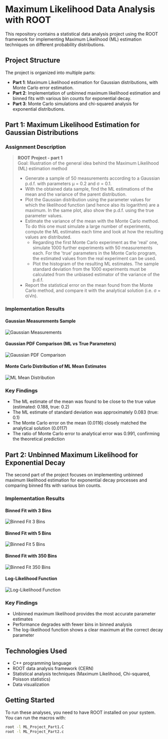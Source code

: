 # Maximum Likelihood Data Analysis with ROOT

This repository contains a statistical data analysis project using the ROOT framework for implementing Maximum Likelihood (ML) estimation techniques on different probability distributions.

## Project Structure

The project is organized into multiple parts:

- **Part 1**: Maximum Likelihood estimation for Gaussian distributions, with Monte Carlo error estimation.
- **Part 2**: Implementation of unbinned maximum likelihood estimation and binned fits with various bin counts for exponential decay.
- **Part 3**: Monte Carlo simulations and chi-squared analysis for exponential distributions.

## Part 1: Maximum Likelihood Estimation for Gaussian Distributions

### Assignment Description

> **ROOT Project - part 1**  
> Goal: Illustration of the general idea behind the Maximum Likelihood (ML) estimation method
> 
> * Generate a sample of 50 measurements according to a Gaussian p.d.f. with parameters μ = 0.2 and σ = 0.1.
> * With the obtained data sample, find the ML estimations of the mean and the variance of the parent distribution.
> * Plot the Gaussian distribution using the parameter values for which the likelihood function (and hence also its logarithm) are a maximum. In the same plot, also show the p.d.f. using the true parameter values.
> * Estimate the variance of the mean with the Monte Carlo method. To do this one must simulate a large number of experiments, compute the ML estimates each time and look at how the resulting values are distributed.
>   * Regarding the first Monte Carlo experiment as the 'real' one, simulate 1000 further experiments with 50 measurements each. For the 'true' parameters in the Monte Carlo program, the estimated values from the real experiment can be used.
>   * Plot the histogram of the resulting ML estimates. The sample standard deviation from the 1000 experiments must be calculated from the unbiased estimator of the variance of the p.d.f.
> * Report the statistical error on the mean found from the Monte Carlo method, and compare it with the analytical solution (i.e. σ = σ/√n).

### Implementation Results

#### Gaussian Measurements Sample
![Gaussian Measurements](1/Gaussian_Measurements.png)

#### Gaussian PDF Comparison (ML vs True Parameters)
![Gaussian PDF Comparison](1/Gaussian_PDF_Comparison.png)

#### Monte Carlo Distribution of ML Mean Estimates
![ML Mean Distribution](1/ML_Mean_Distribution.png)

### Key Findings

- The ML estimate of the mean was found to be close to the true value (estimated: 0.188, true: 0.2)
- The ML estimate of standard deviation was approximately 0.083 (true: 0.1)
- The Monte Carlo error on the mean (0.0116) closely matched the analytical solution (0.0117)
- The ratio of Monte Carlo error to analytical error was 0.991, confirming the theoretical prediction

## Part 2: Unbinned Maximum Likelihood for Exponential Decay

The second part of the project focuses on implementing unbinned maximum likelihood estimation for exponential decay processes and comparing binned fits with various bin counts.

### Implementation Results

#### Binned Fit with 3 Bins
![Binned Fit 3 Bins](2/BinnedFit_3Bins.png)

#### Binned Fit with 5 Bins
![Binned Fit 5 Bins](2/BinnedFit_5Bins.png)

#### Binned Fit with 350 Bins
![Binned Fit 350 Bins](2/BinnedFit_350Bins.png)

#### Log-Likelihood Function
![Log-Likelihood Function](2/LogLikelihoodFunction.png)

### Key Findings

- Unbinned maximum likelihood provides the most accurate parameter estimates
- Performance degrades with fewer bins in binned analysis
- The log-likelihood function shows a clear maximum at the correct decay parameter

## Technologies Used

- C++ programming language
- ROOT data analysis framework (CERN)
- Statistical analysis techniques (Maximum Likelihood, Chi-squared, Poisson statistics)
- Data visualization

## Getting Started

To run these analyses, you need to have ROOT installed on your system. You can run the macros with:

```bash
root -l ML_Project_Part1.C
root -l ML_Project_Part2.c
```

